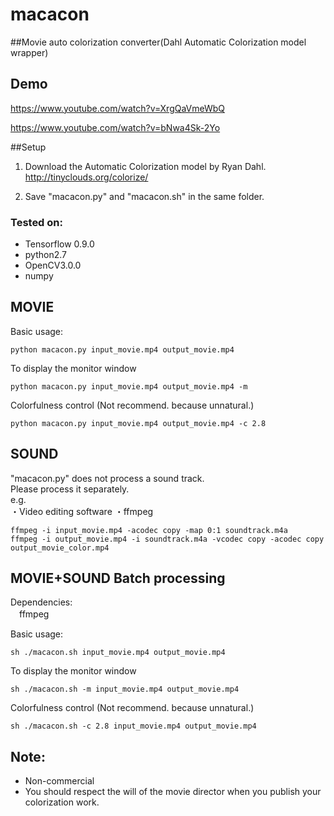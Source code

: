 # macacon  
##Movie auto colorization converter(Dahl Automatic Colorization model wrapper) 

## Demo  

https://www.youtube.com/watch?v=XrgQaVmeWbQ

https://www.youtube.com/watch?v=bNwa4Sk-2Yo

##Setup
1. Download the Automatic Colorization model by Ryan Dahl.  
   http://tinyclouds.org/colorize/  

2. Save "macacon.py" and "macacon.sh" in the same folder.  

### Tested on:
* Tensorflow 0.9.0   
* python2.7
* OpenCV3.0.0  
* numpy  


## MOVIE
Basic usage:  

```
python macacon.py input_movie.mp4 output_movie.mp4
```

To display the monitor window
```
python macacon.py input_movie.mp4 output_movie.mp4 -m
```

Colorfulness control (Not recommend. because unnatural.)
```
python macacon.py input_movie.mp4 output_movie.mp4 -c 2.8
```

## SOUND
"macacon.py" does not process a sound track.   
Please process it separately.  
 e.g.  
  ・Video editing software 
  ・ffmpeg  
```
ffmpeg -i input_movie.mp4 -acodec copy -map 0:1 soundtrack.m4a
ffmpeg -i output_movie.mp4 -i soundtrack.m4a -vcodec copy -acodec copy output_movie_color.mp4
```

## MOVIE+SOUND Batch processing 

Dependencies:  
　ffmpeg  

Basic usage:  
```
sh ./macacon.sh input_movie.mp4 output_movie.mp4
```
To display the monitor window
```
sh ./macacon.sh -m input_movie.mp4 output_movie.mp4
```

Colorfulness control (Not recommend. because unnatural.)
```
sh ./macacon.sh -c 2.8 input_movie.mp4 output_movie.mp4
```


## Note:
* Non-commercial  
* You should respect the will of the movie director when you publish your colorization work.
